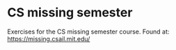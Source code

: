 # CS missing semester
Exercises for the CS missing semester course. Found at: https://missing.csail.mit.edu/
